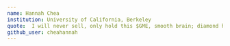 ```yaml
---
name: Hannah Chea 
institution: University of California, Berkeley 
quote:  I will never sell, only hold this $GME, smooth brain; diamond hands
github_user: cheahannah
---
```

